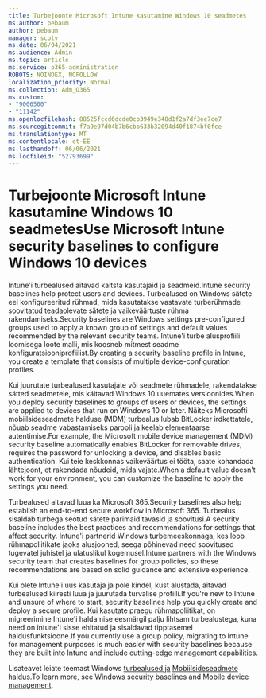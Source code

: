 ```yaml
---
title: Turbejoonte Microsoft Intune kasutamine Windows 10 seadmetes
ms.author: pebaum
author: pebaum
manager: scotv
ms.date: 06/04/2021
ms.audience: Admin
ms.topic: article
ms.service: o365-administration
ROBOTS: NOINDEX, NOFOLLOW
localization_priority: Normal
ms.collection: Adm_O365
ms.custom:
- "9006500"
- "11142"
ms.openlocfilehash: 88525fccd6dcde0cb3949e348d1f2a7df3ee7ce7
ms.sourcegitcommit: f7a9e97d04b7b6cbb633b32094d40f1874bf0fce
ms.translationtype: MT
ms.contentlocale: et-EE
ms.lasthandoff: 06/06/2021
ms.locfileid: "52793699"
---
```

# <a name="use-microsoft-intune-security-baselines-to-configure-windows-10-devices"></a><span data-ttu-id="68df8-102">Turbejoonte Microsoft Intune kasutamine Windows 10 seadmetes</span><span class="sxs-lookup"><span data-stu-id="68df8-102">Use Microsoft Intune security baselines to configure Windows 10 devices</span></span>

<span data-ttu-id="68df8-103">Intune'i turbealused aitavad kaitsta kasutajaid ja seadmeid.</span><span class="sxs-lookup"><span data-stu-id="68df8-103">Intune security baselines help protect users and devices.</span></span> <span data-ttu-id="68df8-104">Turbealused on Windows sätete eel konfigureeritud rühmad, mida kasutatakse vastavate turberühmade soovitatud teadaolevate sätete ja vaikeväärtuste rühma rakendamiseks.</span><span class="sxs-lookup"><span data-stu-id="68df8-104">Security baselines are Windows settings pre-configured groups used to apply a known group of settings and default values recommended by the relevant security teams.</span></span> <span data-ttu-id="68df8-105">Intune'i turbe alusprofiili loomisega loote malli, mis koosneb mitmest seadme konfiguratsiooniprofiilist.</span><span class="sxs-lookup"><span data-stu-id="68df8-105">By creating a security baseline profile in Intune, you create a template that consists of multiple device-configuration profiles.</span></span>

<span data-ttu-id="68df8-106">Kui juurutate turbealused kasutajate või seadmete rühmadele, rakendatakse sätted seadmetele, mis käitavad Windows 10 uuemates versioonides.</span><span class="sxs-lookup"><span data-stu-id="68df8-106">When you deploy security baselines to groups of users or devices, the settings are applied to devices that run on Windows 10 or later.</span></span> <span data-ttu-id="68df8-107">Näiteks Microsofti mobiilsideseadmete halduse (MDM) turbealus lubab BitLocker irdkettatele, nõuab seadme vabastamiseks parooli ja keelab elementaarse autentimise.</span><span class="sxs-lookup"><span data-stu-id="68df8-107">For example, the Microsoft mobile device management (MDM) security baseline automatically enables BitLocker for removable drives, requires the password for unlocking a device, and disables basic authentication.</span></span> <span data-ttu-id="68df8-108">Kui teie keskkonnas vaikeväärtus ei tööta, saate kohandada lähtejoont, et rakendada nõudeid, mida vajate.</span><span class="sxs-lookup"><span data-stu-id="68df8-108">When a default value doesn't work for your environment, you can customize the baseline to apply the settings you need.</span></span>

<span data-ttu-id="68df8-109">Turbealused aitavad luua ka Microsoft 365.</span><span class="sxs-lookup"><span data-stu-id="68df8-109">Security baselines also help establish an end-to-end secure workflow in Microsoft 365.</span></span> <span data-ttu-id="68df8-110">Turbealus sisaldab turbega seotud sätete parimaid tavasid ja soovitusi.</span><span class="sxs-lookup"><span data-stu-id="68df8-110">A security baseline includes the best practices and recommendations for settings that affect security.</span></span> <span data-ttu-id="68df8-111">Intune'i partnerid Windows turbemeeskonnaga, kes loob rühmapoliitikate jaoks alusjooned, seega põhinevad need soovitused tugevatel juhistel ja ulatuslikul kogemusel.</span><span class="sxs-lookup"><span data-stu-id="68df8-111">Intune partners with the Windows security team that creates baselines for group policies, so these recommendations are based on solid guidance and extensive experience.</span></span>

<span data-ttu-id="68df8-112">Kui olete Intune'i uus kasutaja ja pole kindel, kust alustada, aitavad turbealused kiiresti luua ja juurutada turvalise profiili.</span><span class="sxs-lookup"><span data-stu-id="68df8-112">If you're new to Intune and unsure of where to start, security baselines help you quickly create and deploy a secure profile.</span></span> <span data-ttu-id="68df8-113">Kui kasutate praegu rühmapoliitikat, on migreerimine Intune'i haldamise eesmärgil palju lihtsam turbealustega, kuna need on intune'i sisse ehitatud ja sisaldavad tipptasemel haldusfunktsioone.</span><span class="sxs-lookup"><span data-stu-id="68df8-113">If you currently use a group policy, migrating to Intune for management purposes is much easier with security baselines because they are built into Intune and include cutting-edge management capabilities.</span></span>

<span data-ttu-id="68df8-114">Lisateavet leiate teemast Windows [turbealused ja](/windows/security/threat-protection/windows-security-baselines) [Mobiilsideseadmete haldus.](/windows/client-management/mdm/)</span><span class="sxs-lookup"><span data-stu-id="68df8-114">To learn more, see [Windows security baselines](/windows/security/threat-protection/windows-security-baselines) and [Mobile device management](/windows/client-management/mdm/).</span></span>

